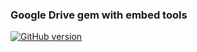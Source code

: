 ### Google Drive gem with embed tools
[![GitHub version](https://badge.fury.io/gh/aldogroup%2FGoogle-Drive.svg)](http://badge.fury.io/gh/aldogroup%2FGoogle-Drive)
